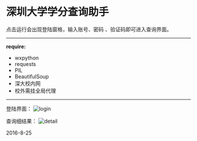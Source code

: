 # 深圳大学学分查询助手
点击运行会出现登陆窗格，输入账号、密码 、验证码即可进入查询界面。

---
**require:**
* wxpython
* requests
* PIL
* BeautifulSoup
* 深大校内网
* 校外需挂全局代理

---

登陆界面：
![login](http://o6gcipdzi.bkt.clouddn.com/login.png)

查询细结果：
![detail](http://o6gcipdzi.bkt.clouddn.com/detil.png)


2016-8-25